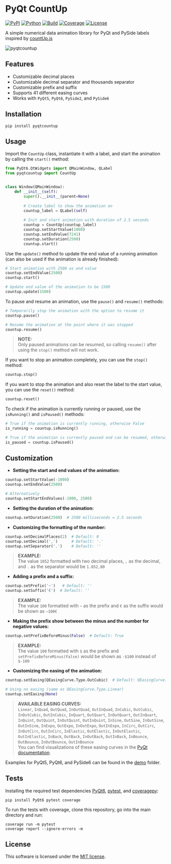 # PyQt CountUp

[![PyPI](https://img.shields.io/badge/pypi-v1.0.0-blue)](https://pypi.org/project/pyqtcountup/)
[![Python](https://img.shields.io/badge/python-3.7+-blue)](https://github.com/niklashenning/pyqtcountup)
[![Build](https://img.shields.io/badge/build-passing-neon)](https://github.com/niklashenning/pyqtcountup)
[![Coverage](https://img.shields.io/badge/coverage-100%25-green)](https://github.com/niklashenning/pyqtcountup)
[![License](https://img.shields.io/badge/license-MIT-green)](https://github.com/niklashenning/pyqtcountup/blob/master/LICENSE)

A simple numerical data animation library for PyQt and PySide labels inspired by [countUp.js](https://github.com/inorganik/CountUp.js)

![pyqtcountup](https://github.com/niklashenning/pyqtcountup/assets/58544929/0e6a2b8b-e4c6-493c-a007-86c5be3011d3)

## Features
* Customizable decimal places
* Customizable decimal separator and thousands separator
* Customizable prefix and suffix
* Supports 41 different easing curves
* Works with `PyQt5`, `PyQt6`, `PySide2`, and `PySide6`

## Installation
```
pip install pyqtcountup
```

## Usage
Import the `CountUp` class, instantiate it with a label, and start the animation by calling the `start()` method:

```python
from PyQt6.QtWidgets import QMainWindow, QLabel
from pyqtcountup import CountUp


class Window(QMainWindow):
    def __init__(self):
        super().__init__(parent=None)
        
        # Create label to show the animation on
        countup_label = QLabel(self)
        
        # Init and start animation with duration of 2.5 seconds
        countup = CountUp(countup_label)
        countup.setStartValue(1000)
        countup.setEndValue(7241)
        countup.setDuration(2500)
        countup.start()
```

Use the `update()` method to update the end value of a running animation (can also be used if the animation is already finished):
```python
# Start animation with 2500 as end value
countup.setEndValue(2500)
countup.start()

# Update end value of the animation to be 1500
countup.update(1500)
```

To pause and resume an animation, use the `pause()` and `resume()` methods:
```python
# Temporarily stop the animation with the option to resume it
countup.pause()

# Resume the animation at the point where it was stopped
countup.resume()
```

> **NOTE:** <br>Only paused animations can be resumed, so calling `resume()` after using the `stop()` method will not work.


If you want to stop an animation completely, you can use the `stop()` method:
```python
countup.stop()
```

If you want to stop the animation and also reset the label to the start value, you can use the `reset()` method:
```python
countup.reset()
```

To check if the animation is currently running or paused, use the `isRunning()` and `isPaused()` methods: 
```python
# True if the animation is currently running, otherwise False
is_running = countup.isRunning()

# True if the animation is currently paused and can be resumed, otherwise False
is_paused = countup.isPaused()
```

## Customization
* **Setting the start and end values of the animation:**
```python
countup.setStartValue(-1000)
countup.setEndValue(2500)

# Alternatively
countup.setStartEndValues(-1000, 2500)
```

* **Setting the duration of the animation:**
```python
countup.setDuration(2500)  # 2500 milliseconds = 2.5 seconds
```

* **Customizing the formatting of the number:**
```python
countup.setDecimalPlaces(2)  # Default: 0
countup.setDecimal(',')      # Default: '.'
countup.setSeparator('.')    # Default: ''
```
> **EXAMPLE:** <br>The value `1052` formatted with two decimal places, `,` as the decimal, and `.` as the separator would be `1.052,00`

* **Adding a prefix and a suffix:**
```python
countup.setPrefix('~')   # Default: ''
countup.setSuffix('€')  # Default: ''
```
> **EXAMPLE:** <br>The value `100` formatted with `~` as the prefix and `€` as the suffix would be shown as `~100€`

* **Making the prefix show between the minus and the number for negative values:**
```python
countup.setPrefixBeforeMinus(False)  # Default: True
```
> **EXAMPLE:** <br>The value `100` formatted with `$` as the prefix and `setPrefixBeforeMinus(False)` would be shown as `-$100` instead of `$-100`

* **Customizing the easing of the animation:**
```python
countup.setEasing(QEasingCurve.Type.OutCubic)  # Default: QEasingCurve.Type.OutExpo

# Using no easing (same as QEasingCurve.Type.Linear)
countup.setEasing(None)
```
> **AVAILABLE EASING CURVES:** <br> `Linear`, `InQuad`, `OutQuad`, `InOutQuad`, `OutInQuad`, `InCubic`, `OutCubic`,
> `InOutCubic`, `OutInCubic`, `InQuart`, `OutQuart`, `InOutQuart`, `OutInQuart`, `InQuint`, `OutQuint`, `InOutQuint`,
> `OutInQuint`, `InSine`, `OutSine`, `InOutSine`, `OutInSine`, `InExpo`, `OutExpo`, `InOutExpo`, `OutInExpo`,
> `InCirc`, `OutCirc`, `InOutCirc`, `OutInCirc`, `InElastic`, `OutElastic`, `InOutElastic`, `OutInElastic`,
> `InBack`, `OutBack`, `InOutBack`, `OutInBack`, `InBounce`, `OutBounce`, `InOutBounce`, `OutInBounce`
> <br>You can find visualizations of these easing curves in the [PyQt documentation](https://doc.qt.io/qtforpython-5/PySide2/QtCore/QEasingCurve.html).

Examples for PyQt5, PyQt6, and PySide6 can be found in the [demo](https://github.com/niklashenning/pyqtcountup/blob/master/demo) folder.

## Tests
Installing the required test dependencies [PyQt6](https://pypi.org/project/PyQt6/), [pytest](https://github.com/pytest-dev/pytest), and [coveragepy](https://github.com/nedbat/coveragepy):
```
pip install PyQt6 pytest coverage
```

To run the tests with coverage, clone this repository, go into the main directory and run:
```
coverage run -m pytest
coverage report --ignore-errors -m
```

## License
This software is licensed under the [MIT license](https://github.com/niklashenning/pyqtcountup/blob/master/LICENSE).
